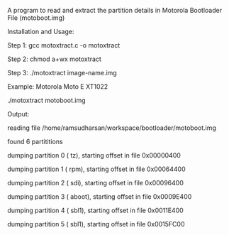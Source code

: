 A program to read and extract the partition details in Motorola Bootloader File (motoboot.img)


Installation and Usage:

Step 1: gcc motoxtract.c -o motoxtract

Step 2: chmod a+wx motoxtract

Step 3: ./motoxtract image-name.img


Example: Motorola Moto E XT1022

./motoxtract motoboot.img

Output:

reading file /home/ramsudharsan/workspace/bootloader/motoboot.img

found 6 partititions

dumping partition 0 (        tz), starting offset in file 0x00000400

dumping partition 1 (       rpm), starting offset in file 0x00064400

dumping partition 2 (       sdi), starting offset in file 0x00096400

dumping partition 3 (     aboot), starting offset in file 0x0009E400

dumping partition 4 (      sbl1), starting offset in file 0x0011E400

dumping partition 5 (      sbl1), starting offset in file 0x0015FC00
